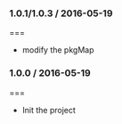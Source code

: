 ### 1.0.1/1.0.3 / 2016-05-19
===
- modify the pkgMap

### 1.0.0 / 2016-05-19
===
- Init the project
